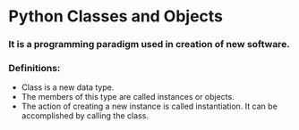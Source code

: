 # Python Classes and Objects

### It is a programming paradigm used in creation of new software.

### Definitions:

* Class is a new data type.
* The members of this type are called instances or objects.
* The action of creating a new instance is called instantiation. It can be accomplished by calling the class.
